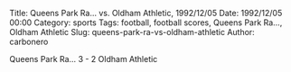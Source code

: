 Title: Queens Park Ra… vs. Oldham Athletic, 1992/12/05
Date: 1992/12/05 00:00
Category: sports
Tags: football, football scores, Queens Park Ra…, Oldham Athletic
Slug: queens-park-ra-vs-oldham-athletic
Author: carbonero


Queens Park Ra… 3 - 2 Oldham Athletic
